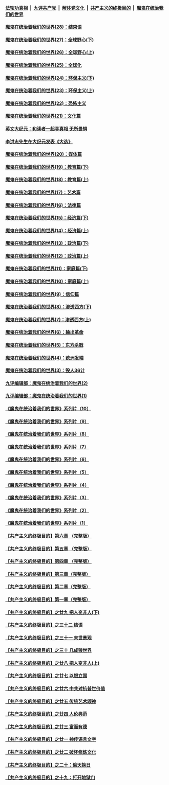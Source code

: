 ####  [法轮功真相](../../../../basic/blob/master/README.md?t=02191531) &nbsp;|&nbsp; [九评共产党](../../../../9ping.md/blob/master/README.md?t=02191531) &nbsp;|&nbsp; [解体党文化](../../../../jtdwh.md/blob/master/README.md?t=02191531)  &nbsp;|&nbsp; [共产主义的终极目的](../../../../gczydzjmd.md/blob/master/README.md?t=02191531) &nbsp;|&nbsp; [魔鬼在统治我们的世界](../../../../mgztzwmdsj.md/blob/master/README.md?t=02191531) 

#### [魔鬼在统治着我们的世界(28)：结束语](../pages/nsc422/n10936246.md?t=02191531) 

#### [魔鬼在统治着我们的世界(27)：全球野心(下)](../pages/nsc422/n10928319.md?t=02191531) 

#### [魔鬼在统治着我们的世界(26)：全球野心(上)](../pages/nsc422/n10900318.md?t=02191531) 

#### [魔鬼在统治着我们的世界(25)：全球化](../pages/nsc422/n10788205.md?t=02191531) 

#### [魔鬼在统治着我们的世界(24)：环保主义(下)](../pages/nsc422/n10695307.md?t=02191531) 

#### [魔鬼在统治着我们的世界(23)：环保主义(上)](../pages/nsc422/n10688613.md?t=02191531) 

#### [魔鬼在统治着我们的世界(22)：恐怖主义](../pages/nsc422/n10614727.md?t=02191531) 

#### [魔鬼在统治着我们的世界(21)：文化篇](../pages/nsc422/n10597706.md?t=02191531) 

#### [英文大纪元：和读者一起寻真相 无所畏惧](../pages/nsc422/n12542027.md?t=02191531) 

#### [李洪志先生在大纪元发表《大选》](../pages/nsc422/n12534746.md?t=02191531) 

#### [魔鬼在统治着我们的世界(20)：媒体篇](../pages/nsc422/n10586579.md?t=02191531) 

#### [魔鬼在统治着我们的世界(19)：教育篇(下)](../pages/nsc422/n10564808.md?t=02191531) 

#### [魔鬼在统治着我们的世界(18)：教育篇(上)](../pages/nsc422/n10526970.md?t=02191531) 

#### [魔鬼在统治着我们的世界(17)：艺术篇](../pages/nsc422/n10499093.md?t=02191531) 

#### [魔鬼在统治着我们的世界(16)：法律篇](../pages/nsc422/n10485969.md?t=02191531) 

#### [魔鬼在统治着我们的世界(15)：经济篇(下)](../pages/nsc422/n10469975.md?t=02191531) 

#### [魔鬼在统治着我们的世界(14)：经济篇(上)](../pages/nsc422/n10457370.md?t=02191531) 

#### [魔鬼在统治着我们的世界(13)：政治篇(下)](../pages/nsc422/n10448270.md?t=02191531) 

#### [魔鬼在统治着我们的世界(12)：政治篇(上)](../pages/nsc422/n10444576.md?t=02191531) 

#### [魔鬼在统治着我们的世界(11)：家庭篇(下)](../pages/nsc422/n10440961.md?t=02191531) 

#### [魔鬼在统治着我们的世界(10)：家庭篇(上)](../pages/nsc422/n10435448.md?t=02191531) 

#### [魔鬼在统治着我们的世界(9)：信仰篇](../pages/nsc422/n10432159.md?t=02191531) 

#### [魔鬼在统治着我们的世界(8)：渗透西方(下)](../pages/nsc422/n10429603.md?t=02191531) 

#### [魔鬼在统治着我们的世界(7)：渗透西方(上)](../pages/nsc422/n10426013.md?t=02191531) 

#### [魔鬼在统治着我们的世界(6)：输出革命](../pages/nsc422/n10421536.md?t=02191531) 

#### [魔鬼在统治着我们的世界(5)：东方杀戮](../pages/nsc422/n10417707.md?t=02191531) 

#### [魔鬼在统治着我们的世界(4)：欧洲发端](../pages/nsc422/n10414890.md?t=02191531) 

#### [魔鬼在统治着我们的世界(3)：毁人36计](../pages/nsc422/n10411583.md?t=02191531) 

#### [九评编辑部：魔鬼在统治着我们的世界(2)](../pages/nsc422/n10410036.md?t=02191531) 

#### [九评编辑部：魔鬼在统治着我们的世界(1)](../pages/nsc422/n10406825.md?t=02191531) 

#### [《魔鬼在统治着我们的世界》系列片（10）](../pages/nsc422/n12292670.md?t=02191531) 

#### [《魔鬼在统治着我们的世界》系列片（9）](../pages/nsc422/n12290859.md?t=02191531) 

#### [《魔鬼在统治着我们的世界》系列片（8）](../pages/nsc422/n12287445.md?t=02191531) 

#### [《魔鬼在统治着我们的世界》系列片（7）](../pages/nsc422/n12283425.md?t=02191531) 

#### [《魔鬼在统治着我们的世界》系列片（6）](../pages/nsc422/n12282314.md?t=02191531) 

#### [《魔鬼在统治着我们的世界》系列片（5）](../pages/nsc422/n12281419.md?t=02191531) 

#### [《魔鬼在统治着我们的世界》系列片（4）](../pages/nsc422/n12274024.md?t=02191531) 

#### [《魔鬼在统治着我们的世界》系列片（3）](../pages/nsc422/n12271322.md?t=02191531) 

#### [《魔鬼在统治着我们的世界》系列片（2）](../pages/nsc422/n12269049.md?t=02191531) 

#### [《魔鬼在统治着我们的世界》系列片（1）](../pages/nsc422/n12267575.md?t=02191531) 

#### [【共产主义的终极目的】第六章 （完整版）](../pages/nsc422/n11428913.md?t=02191531) 

#### [【共产主义的终极目的】第五章 （完整版）](../pages/nsc422/n11428912.md?t=02191531) 

#### [【共产主义的终极目的】第四章 （完整版）](../pages/nsc422/n11428907.md?t=02191531) 

#### [【共产主义的终极目的】第三章（完整版）](../pages/nsc422/n11428848.md?t=02191531) 

#### [【共产主义的终极目的】第二章（完整版）](../pages/nsc422/n11428831.md?t=02191531) 

#### [【共产主义的终极目的】第一章（完整版）](../pages/nsc422/n11417651.md?t=02191531) 

#### [【共产主义的终极目的】之廿九 把人变非人(下)](../pages/nsc422/n11344140.md?t=02191531) 

#### [【共产主义的终极目的】之三十二 结语](../pages/nsc422/n11360535.md?t=02191531) 

#### [【共产主义的终极目的】之三十一 末世景观](../pages/nsc422/n11351129.md?t=02191531) 

#### [【共产主义的终极目的】之三十 几成狼世界](../pages/nsc422/n11348280.md?t=02191531) 

#### [【共产主义的终极目的】之廿八 把人变非人(上)](../pages/nsc422/n11340492.md?t=02191531) 

#### [【共产主义的终极目的】之廿七 以恨立国](../pages/nsc422/n11336944.md?t=02191531) 

#### [【共产主义的终极目的】之廿六 中共对抗普世价值](../pages/nsc422/n11324785.md?t=02191531) 

#### [【共产主义的终极目的】之廿五 传统艺术颂神](../pages/nsc422/n11296396.md?t=02191531) 

#### [【共产主义的终极目的】之廿四 人伦典范](../pages/nsc422/n11296397.md?t=02191531) 

#### [【共产主义的终极目的】之廿三 富而有德](../pages/nsc422/n11283598.md?t=02191531) 

#### [【共产主义的终极目的】之廿一 神传语言文字](../pages/nsc422/n11263265.md?t=02191531) 

#### [【共产主义的终极目的】之廿二 破坏修炼文化](../pages/nsc422/n11245728.md?t=02191531) 

#### [【共产主义的终极目的】之二十：偷天换日](../pages/nsc422/n11238846.md?t=02191531) 

#### [【共产主义的终极目的】之十九：打开地狱门](../pages/nsc422/n11206376.md?t=02191531) 

